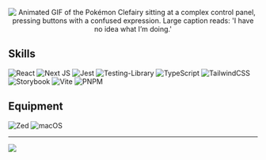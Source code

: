 <p align="center">
  <img src="https://media0.giphy.com/media/v1.Y2lkPTc5MGI3NjExdTI3MXR0d3FyaHJkcjVyMXFxaWJudWl6Y2wwMTRqZzJ4bTNpd2QxNiZlcD12MV9pbnRlcm5hbF9naWZfYnlfaWQmY3Q9Zw/rAm0u2k17rM3e/giphy.gif" alt="Animated GIF of the Pokémon Clefairy sitting at a complex control panel, pressing buttons with a confused expression. Large caption reads: 'I have no idea what I’m doing.'"/>
</p>

## Skills

![React](https://img.shields.io/badge/react-%2320232a.svg?style=for-the-badge&logo=react&logoColor=%2361DAFB)
![Next JS](https://img.shields.io/badge/Next-black?style=for-the-badge&logo=next.js&logoColor=white)
![Jest](https://img.shields.io/badge/-jest-%23C21325?style=for-the-badge&logo=jest&logoColor=white)
![Testing-Library](https://img.shields.io/badge/-TestingLibrary-%23E33332?style=for-the-badge&logo=testing-library&logoColor=white)
![TypeScript](https://img.shields.io/badge/typescript-%23007ACC.svg?style=for-the-badge&logo=typescript&logoColor=white)
![TailwindCSS](https://img.shields.io/badge/tailwindcss-%2338B2AC.svg?style=for-the-badge&logo=tailwind-css&logoColor=white)
![Storybook](https://img.shields.io/badge/-Storybook-FF4785?style=for-the-badge&logo=storybook&logoColor=white)
![Vite](https://img.shields.io/badge/vite-%23646CFF.svg?style=for-the-badge&logo=vite&logoColor=white)
![PNPM](https://img.shields.io/badge/pnpm-%234a4a4a.svg?style=for-the-badge&logo=pnpm&logoColor=f69220)

## Equipment

![Zed](https://img.shields.io/badge/zedindustries-084CCF.svg?style=for-the-badge&logo=zedindustries&logoColor=white)
![macOS](https://img.shields.io/badge/mac%20os-000000?style=for-the-badge&logo=macos&logoColor=F0F0F0)

<hr/>

![](https://komarev.com/ghpvc/?username=thais-falbo&color=ff69b4&style=for-the-badge)
